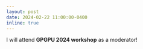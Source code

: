 ```yaml
---
layout: post
date: 2024-02-22 11:00:00-0400
inline: true
---
```


I will attend <strong>GPGPU 2024 workshop</strong> as a moderator!